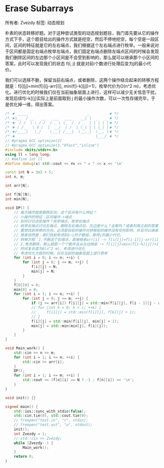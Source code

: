 # Erase Subarrays

所有者: Zvezdy
标签: 动态规划

朴素的状态转移好题。对于这种尝试类型的动态规划题目，我门首先要从它的操作方式下手，这个题目给出的操作方式就是挖空，然后不停地挖空，每个空是一段区间，区间的特征就是它的左右端点，我们根据这个左右端点进行枚举。一般来说对于区间都是固定右端点枚举左端点，我们固定右端点删除左端点区间的时候会发现我们删除区间的左边那个小区间是不会受到影响的，那么就可以继承那个小区间的答案，此时可以发现我们的状态 f(i, j) 就是对前i个数进行处理后变为j的最小代价。

我们可以选择不删，保留当前右端点，或者删除，这两个操作结合起来的转移方程就是：f[i][j]=min(f[i][j-arr[i]], min(f[i-k][j])+1)，枚举代价为O(n^2 m)，考虑优化。进行优化的时候我们仅在当前抽象层面上进行，这样可以减少无关信息干扰，发现后续f[i-k][j]实际上是前面取到 j 的最小操作次数，可以一次性存储完毕，于是优化掉一维，得出答案。

```cpp
/* ★ _____                           _         ★ */
/* ★|__  / __   __   ___   ____   __| |  _   _ ★ */
/* ★  / /  \ \ / /  / _ \ |_  /  / _  | | | | |★ */
/* ★ / /_   \ V /  |  __/  / /  | (_| | | |_| |★ */
/* ★/____|   \_/    \___| /___|  \__._|  \__, |★ */
/* ★                                     |___/ ★ */
// #pragma GCC optimize(2)
// #pragma GCC optimize(3,"Ofast","inline")
#include <bits/stdc++.h>
using ll = long long;
// #define int ll
#define debug(x) std::cout << #x << " = " << x << '\n'

const int N = 3e3 + 5;
int n, m;

int arr[N];

int f[N][N];
int min[N];

void DP() {
    // 每次操作就是删除区间，这个区间有什么特征？
    // 小操作的特征：区间操作->端点
    // 如何讨论这些操作？枚举端点，枚举右端点
    // 枚举右端点讨论左端点，删除左右端点后，左边是什么？全取吗？或者利用之前的答案
    // 要想找到转移的方向，必须是目前的操作对转移前的操作没有任何影响，并且可以继承它
    // 继承自然是：我们目前考虑到1~i的子数组，取得j的最小代价。
    // 转移方程：1.不删这个右端点，直接继承arr[i] -> f[i][j]=f[i-1][j-arr[i]]
    // 2.考虑删除，那么就是一个个删并且从左边继承 -> f[i][j]=min(f[i-k][j])+1
    // 时间复杂度为O(n^2 m)，考虑进行优化
    // 考虑优化方程的时候，仅在当前的抽象层面上进行思考
    for (int i = 0; i <= n; ++i) {
        for (int j = 0; j <= m; ++j) {
            f[i][j] = N;
            min[j] = N;
        }
    }
    f[0][0] = 0;
    min[0] = 0;
    for (int i = 1; i <= n; ++i) {
        for (int j = 0; j <= m; ++j) {
            if (j >= arr[i]) f[i][j] = std::min(f[i][j], f[i - 1][j - arr[i]]);
            // for (int k = 0; k < i; ++k) {
            //     f[i][j] = std::min(f[i][j], f[k][j] + 1);
            // }
            f[i][j] = std::min(f[i][j], min[j] + 1);
            min[j] = std::min(min[j], f[i][j]);
        }
    }
}

void Main_work() {
    std::cin >> n >> m;
    for (int i = 1; i <= n; ++i) {
        std::cin >> arr[i];
    }
    DP();
    for (int i = 1; i <= m; ++i) {
        std::cout << (f[n][i] == N ? -1 : f[n][i]) << '\n';
    }
}

void init() {}

signed main() {
    std::ios::sync_with_stdio(false);
    std::cin.tie(0), std::cout.tie(0);
    // freopen("test.in", "r", stdin);
    // freopen("test.out", "w", stdout);
    init();
    int Zvezdy = 1;
    // std::cin >> Zvezdy;
    while (Zvezdy--) {
        Main_work();
    }
    return 0;
}

```